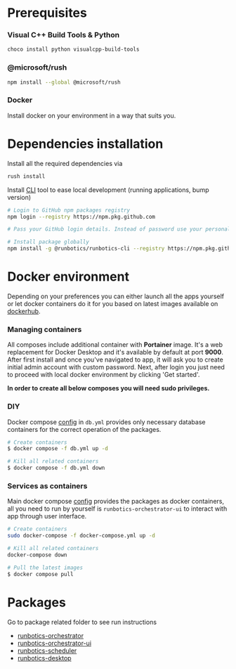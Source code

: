 # Prerequisites

### Visual C++ Build Tools & Python

```bash
choco install python visualcpp-build-tools
```

### @microsoft/rush

```bash
npm install --global @microsoft/rush
```

### Docker

Install docker on your environment in a way that suits you.

# Dependencies installation
Install all the required dependencies via

```bash
rush install
```

Install [CLI](https://github.com/runbotics/runbotics/pkgs/npm/runbotics-cli) tool to ease local development (running applications, bump version)

```bash
# Login to GitHub npm packages registry
npm login --registry https://npm.pkg.github.com

# Pass your GitHub login details. Instead of password use your personal access token

# Install package globally
npm install -g @runbotics/runbotics-cli --registry https://npm.pkg.github.com/runbotics
```

# Docker environment

Depending on your preferences you can either launch all the apps yourself or let docker containers do it for you based on latest images available on [dockerhub](https://hub.docker.com/u/runbotics).

### Managing containers
All composes include additional container with **Portainer** image. It's a web replacement for Docker Desktop and it's available by default at port **9000**.
After first install and once you've navigated to app, it will ask you to create initial admin account with custom password. Next, after login you just need to proceed with local docker environment by clicking 'Get started'.

**In order to create all below composes you will need sudo privileges.**

### DIY
Docker compose [config](https://github.com/runbotics/runbotics/blob/master/runbotics/db.yml) in `db.yml` provides only necessary database containers for the correct operation of the packages.

```bash
# Create containers
$ docker compose -f db.yml up -d

# Kill all related containers
$ docker compose -f db.yml down
```

### Services as containers
Main docker compose [config](https://github.com/runbotics/runbotics/blob/master/runbotics/docker-compose.yml) provides the packages as docker containers, all you need to run by yourself is `runbotics-orchestrator-ui` to interact with app through user interface.

```bash
# Create containers
sudo docker-compose -f docker-compose.yml up -d

# Kill all related containers
docker-compose down

# Pull the latest images
$ docker compose pull
```

# Packages

Go to package related folder to see run instructions

 - [runbotics-orchestrator](https://github.com/runbotics/runbotics/blob/master/runbotics-orchestrator)
 - [runbotics-orchestrator-ui](https://github.com/runbotics/runbotics/blob/master/runbotics/runbotics-orchestrator-ui)
 - [runbotics-scheduler](https://github.com/runbotics/runbotics/blob/master/runbotics/runbotics-scheduler)
 - [runbotics-desktop](https://github.com/runbotics/runbotics/blob/master/runbotics/runbotics-desktop)
